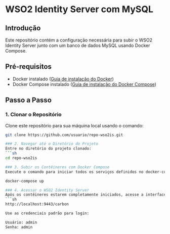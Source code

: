 # WSO2 Identity Server com MySQL

## Introdução

Este repositório contém a configuração necessária para subir o WSO2 Identity Server junto com um banco de dados MySQL usando Docker Compose.

## Pré-requisitos

- Docker instalado ([Guia de instalação do Docker](https://docs.docker.com/get-docker/))
- Docker Compose instalado ([Guia de instalação do Docker Compose](https://docs.docker.com/compose/install/))

## Passo a Passo

### 1. Clonar o Repositório

Clone este repositório para sua máquina local usando o comando:

```sh
git clone https://github.com/usuario/repo-wso2is.git

### 2. Navegar até o Diretório do Projeto
Entre no diretório do projeto clonado:
```sh
cd repo-wso2is

### 3. Subir os Contêineres com Docker Compose
Execute o comando para iniciar todos os serviços definidos no docker-compose.yml:

docker-compose up

### 4. Acessar o WSO2 Identity Server
Após os contêineres estarem completamente iniciados, acesse a interface de gerenciamento do WSO2 Identity Server no navegador:
```sh
http://localhost:9443/carbon

Use as credenciais padrão para login:

Usuário: admin
Senha: admin


